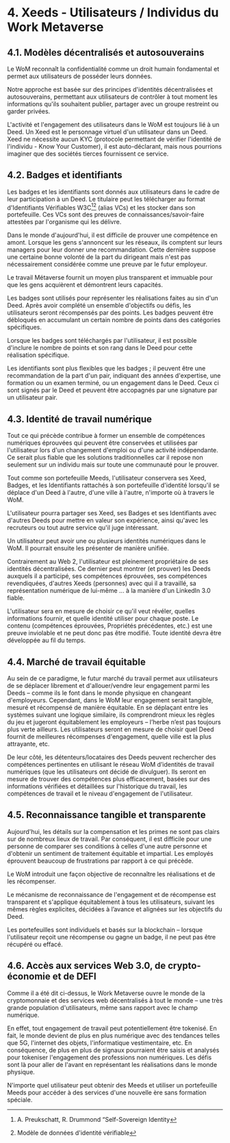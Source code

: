 # 4. Xeeds - Utilisateurs / Individus du Work Metaverse

## 4.1. Modèles décentralisés et autosouverains

Le WoM reconnaît la confidentialité comme un droit humain fondamental et permet aux utilisateurs de posséder leurs données.

Notre approche est basée sur des principes d'identités décentralisées et autosouverains, permettant aux utilisateurs de contrôler à tout moment les informations qu'ils souhaitent publier, partager avec un groupe restreint ou garder privées.

L'activité et l'engagement des utilisateurs dans le WoM est toujours lié à un Deed. Un Xeed est le personnage virtuel d'un utilisateur dans un Deed. Xeed ne nécessite aucun KYC (protocole permettant de vérifier l'identité de l'individu - Know Your Customer), il est auto-déclarant, mais nous pourrions imaginer que des sociétés tierces fournissent ce service.

## 4.2. Badges et identifiants

Les badges et les identifiants sont donnés aux utilisateurs dans le cadre de leur participation à un Deed. Le titulaire peut les télécharger au format d'Identifiants Vérifiables W3C[^7][^8] (alias VCs) et les stocker dans son portefeuille. Ces VCs sont des preuves de connaissances/savoir-faire attestées par l'organisme qui les délivre.

Dans le monde d'aujourd'hui, il est difficile de prouver une compétence en amont. Lorsque les gens s'annoncent sur les réseaux, ils comptent sur leurs managers pour leur donner une recommandation. Cette dernière suppose une certaine bonne volonté de la part du dirigeant mais n'est pas nécessairement considérée comme une preuve par le futur employeur.

Le travail Métaverse fournit un moyen plus transparent et immuable pour que les gens acquièrent et démontrent leurs capacités.

Les badges sont utilisés pour représenter les réalisations faites au sin d'un Deed. Après avoir complété un ensemble d'objectifs ou défis, les utilisateurs seront récompensés par des points. Les badges peuvent être débloqués en accumulant un certain nombre de points dans des catégories spécifiques.

Lorsque les badges sont téléchargés par l'utilisateur, il est possible d'inclure le nombre de points et son rang dans le Deed pour cette réalisation spécifique.

Les identifiants sont plus flexibles que les badges ; il peuvent être une recommandation de la part d'un pair, indiquant des années d'expertise, une formation ou un examen terminé, ou un engagement dans le Deed. Ceux ci sont signés par le Deed et peuvent être accopagnés par une signature par un utilisateur pair.

## 4.3. Identité de travail numérique

Tout ce qui précède contribue à former un ensemble de compétences numériques éprouvées qui peuvent être conservées et utilisées par l'utilisateur lors d'un changement d'emploi ou d'une activité indépendante. Ce serait plus fiable que les solutions traditionnelles car il repose non seulement sur un individu mais sur toute une communauté pour le prouver.

Tout comme son portefeuille Meeds, l'utilisateur conservera ses Xeed, Badges, et les Identifiants rattachés à son portefeuille d'identité lorsqu'il se déplace d'un Deed à l'autre, d'une ville à l'autre, n'importe où à travers le WoM.

L'utilisateur pourra partager ses Xeed, ses Badges et ses Identifiants avec d'autres Deeds pour mettre en valeur son expérience, ainsi qu'avec les recruteurs ou tout autre service qu'il juge intéressant.

Un utilisateur peut avoir une ou plusieurs identités numériques dans le WoM. Il pourrait ensuite les présenter de manière unifiée.

Contrairement au Web 2, l'utilisateur est pleinement propriétaire de ses identités décentralisées. Ce dernier peut montrer (et prouver) les Deeds auxquels il a participé, ses compétences éprouvées, ses compétences revendiquées, d'autres Xeeds (personnes) avec qui il a travaillé, sa représentation numérique de lui-même ... à la manière d'un LinkedIn 3.0 fiable.

L'utilisateur sera en mesure de choisir ce qu'il veut révéler, quelles informations fournir, et quelle identité utiliser pour chaque poste. Le contenu (compétences éprouvées, Propriétés précédentes, etc.) est une preuve inviolable et ne peut donc pas être modifié. Toute identité devra être développée au fil du temps.

## 4.4. Marché de travail équitable

Au sein de ce paradigme, le futur marché du travail permet aux utilisateurs de se déplacer librement et d'allouer/vendre leur engagement parmi les Deeds – comme ils le font dans le monde physique en changeant d'employeurs. Cependant, dans le WoM leur engagement serait tangible, mesuré et récompensé de manière équitable. En se déplaçant entre les systèmes suivant une logique similaire, ils comprendront mieux les règles du jeu et jugeront équitablement les employeurs – l’herbe n’est pas toujours plus verte ailleurs. Les utilisateurs seront en mesure de choisir quel Deed fournit de meilleures récompenses d'engagement, quelle ville est la plus attrayante, etc.

De leur côté, les détenteurs/locataires des Deeds peuvent rechercher des compétences pertinentes en utilisant le réseau WoM d’identités de travail numériques (que les utilisateurs ont décidé de divulguer). Ils seront en mesure de trouver des compétences plus efficacement, basées sur des informations vérifiées et détaillées sur l'historique du travail, les compétences de travail et le niveau d'engagement de l'utilisateur.

## 4.5. Reconnaissance tangible et transparente

Aujourd'hui, les détails sur la compensation et les primes ne sont pas clairs sur de nombreux lieux de travail. Par conséquent, il est difficile pour une personne de comparer ses conditions à celles d'une autre personne et d'obtenir un sentiment de traitement équitable et impartial. Les employés éprouvent beaucoup de frustrations par rapport à ce qui précède.

Le WoM introduit une façon objective de reconnaître les réalisations et de les récompenser.

Le mécanisme de reconnaissance de l'engagement et de récompense est transparent et s'applique équitablement à tous les utilisateurs, suivant les mêmes règles explicites, décidées à l’avance et alignées sur les objectifs du Deed.

Les portefeuilles sont individuels et basés sur la blockchain – lorsque l'utilisateur reçoit une récompense ou gagne un badge, il ne peut pas être récupéré ou effacé.

## 4.6. Accès aux services Web 3.0, de crypto-économie et de DEFI

Comme il a été dit ci-dessus, le Work Metaverse ouvre le monde de la cryptomonnaie et des services web décentralisés à tout le monde – une très grande population d'utilisateurs, même sans rapport avec le champ numérique.

En effet, tout engagement de travail peut potentiellement être tokenisé. En fait, le monde devient de plus en plus numérique avec des tendances telles que 5G, l'internet des objets, l'informatique vestimentaire, etc. En conséquence, de plus en plus de signaux pourraient être saisis et analysés pour tokeniser l'engagement des professions non numériques. Les défis sont là pour aller de l'avant en représentant les réalisations dans le monde physique.

N'importe quel utilisateur peut obtenir des Meeds et utiliser un portefeuille Meeds pour accéder à des services d'une nouvelle ère sans formation spéciale.

[^7]: A. Preukschatt, R. Drummond “Self-Sovereign Identity
[^8]: Modèle de données d'identité vérifiable
